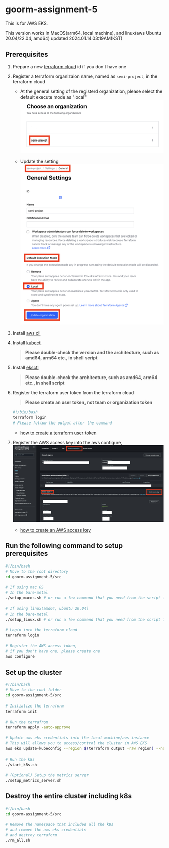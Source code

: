 # goorm-assignment-5

This is for AWS EKS.

This version works in MacOS(arm64, local machine), and linux(aws Ubuntu 20.04/22.04, amd64)
updated 2024.01.14.03:19AM(KST)

## Prerequisites

1. Prepare a new [terraform cloud](https://app.terraform.io/session) id if you don't have one

2. Register a terraform organizaion name, named as `semi-project`, in the terraform cloud
    - At the general setting of the registerd organization, please select the default execute mode as "local"
    ![organization list](/pics/tf-cloud-01.png)

    - Update the setting
    ![default execute mode](/pics/tf-cloud-02.png)

3. Install [aws cli](https://docs.aws.amazon.com/cli/latest/userguide/getting-started-install.html)

4. Install [kubectl](https://docs.aws.amazon.com/eks/latest/userguide/install-kubectl.html)
    > **Please double-check the version and the architecture, such as amd64, arm64 etc., in shell script**

6. Install [eksctl](https://docs.aws.amazon.com/eks/latest/userguide/getting-started-eksctl.html)
    > **Please double-check the architecture, such as amd64, arm64 etc., in shell script**

7. Register the terraform user token from the terraform cloud
    > **Please create an user token, not team or organization token**

    ```bash
    #!/bin/bash
    terraform login
    # Please follow the output after the command
    ```
    
    - [how to create a terraform user token](https://developer.hashicorp.com/terraform/tutorials/cloud-get-started/cloud-login)

8. Register the AWS access key into the aws configure,
    ![aws access key](/pics/tf-cloud-03.png)
    - [how to create an AWS access key](https://docs.aws.amazon.com/IAM/latest/UserGuide/id_credentials_access-keys.html#Using_CreateAccessKey_CLIAPI)


## Run the following command to setup prerequisites
```bash
#!/bin/bash
# Move to the root directory
cd goorm-assignment-5/src

# If using mac OS
# In the bare-metal
./setup_macos.sh # or run a few command that you need from the script file

# If using linux(amd64, ubuntu 20.04)
# In the bare-metal
./setup_linux.sh # or run a few command that you need from the script file

# Login into the terraform cloud
terraform login

# Register the AWS access token,
# if you don't have one, please create one
aws configure
```


## Set up the cluster

```bash
#!/bin/bash
# Move to the root folder
cd goorm-assignment-5/src

# Initialize the terraform
terraform init

# Run the terrafrom
terraform apply -auto-approve

# Update aws eks credentials into the local machine/aws instance
# This will allows you to access/control the cluster in AWS EKS
aws eks update-kubeconfig --region $(terraform output -raw region) --name $(terraform output -raw cluster_name)

# Run the k8s
./start_k8s.sh

# (Optional) Setup the metrics server
./setup_metrics_server.sh
```


## Destroy the entire cluster including k8s

```bash
#!/bin/bash
cd goorm-assignment-5/src

# Remove the namespace that includes all the k8s
# and remove the aws eks credentials
# and destroy terraform
./rm_all.sh
```
